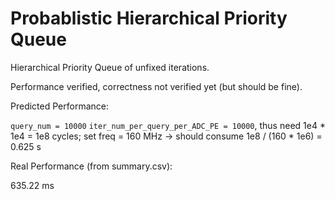 # Probablistic Hierarchical Priority Queue

Hierarchical Priority Queue of unfixed iterations.

Performance verified, correctness not verified yet (but should be fine).

Predicted Performance: 

`query_num = 10000` `iter_num_per_query_per_ADC_PE = 10000`, thus need 1e4 * 1e4 = 1e8 cycles; set freq = 160 MHz -> should consume 1e8 / (160 * 1e6) = 0.625 s

Real Performance (from summary.csv): 

635.22 ms